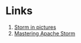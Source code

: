 # Links

1. [Storm in pictures](https://jansipke.nl/storm-in-pictures/)
2. [Mastering Apache Storm](https://www.oreilly.com/library/view/mastering-apache-storm/9781787125636/)
